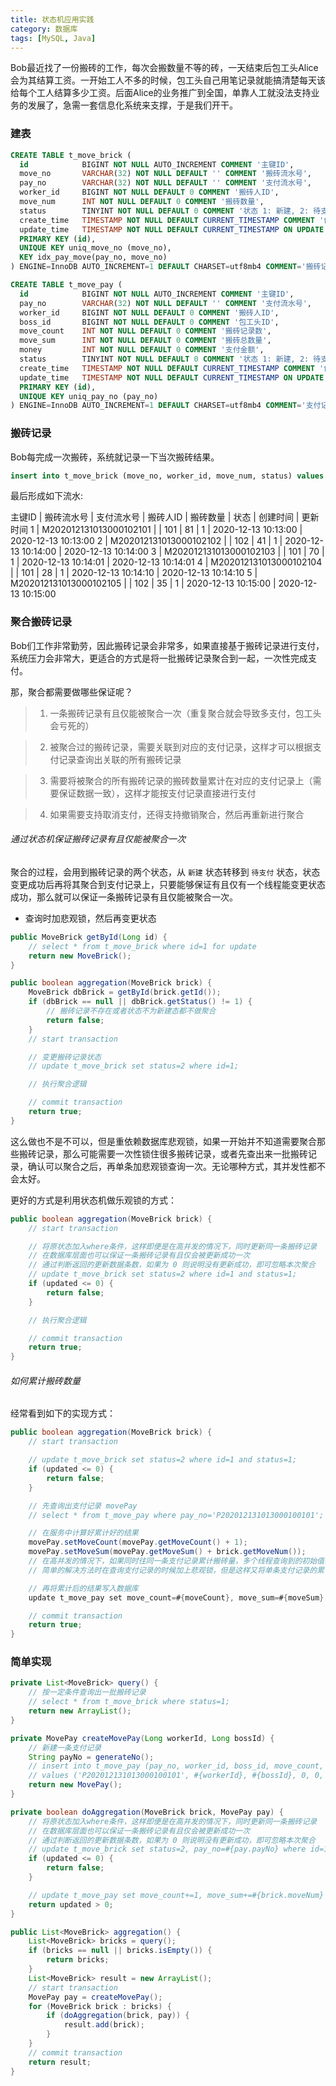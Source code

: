 ```yaml
---
title: 状态机应用实践
category: 数据库
tags: [MySQL, Java]
---
```


Bob最近找了一份搬砖的工作，每次会搬数量不等的砖，一天结束后包工头Alice会为其结算工资。一开始工人不多的时候，包工头自己用笔记录就能搞清楚每天该给每个工人结算多少工资。后面Alice的业务推广到全国，单靠人工就没法支持业务的发展了，急需一套信息化系统来支撑，于是我们开干。


### 建表
```sql
CREATE TABLE t_move_brick (
  id            BIGINT NOT NULL AUTO_INCREMENT COMMENT '主键ID',
  move_no       VARCHAR(32) NOT NULL DEFAULT '' COMMENT '搬砖流水号',
  pay_no        VARCHAR(32) NOT NULL DEFAULT '' COMMENT '支付流水号',
  worker_id     BIGINT NOT NULL DEFAULT 0 COMMENT '搬砖人ID',
  move_num      INT NOT NULL DEFAULT 0 COMMENT '搬砖数量',
  status        TINYINT NOT NULL DEFAULT 0 COMMENT '状态 1: 新建, 2: 待支付, 3: 已支付',
  create_time   TIMESTAMP NOT NULL DEFAULT CURRENT_TIMESTAMP COMMENT '创建时间',
  update_time   TIMESTAMP NOT NULL DEFAULT CURRENT_TIMESTAMP ON UPDATE CURRENT_TIMESTAMP COMMENT '更新时间',
  PRIMARY KEY (id),
  UNIQUE KEY uniq_move_no (move_no),
  KEY idx_pay_move(pay_no, move_no)
) ENGINE=InnoDB AUTO_INCREMENT=1 DEFAULT CHARSET=utf8mb4 COMMENT='搬砖记录';

CREATE TABLE t_move_pay (
  id            BIGINT NOT NULL AUTO_INCREMENT COMMENT '主键ID',
  pay_no        VARCHAR(32) NOT NULL DEFAULT '' COMMENT '支付流水号',
  worker_id     BIGINT NOT NULL DEFAULT 0 COMMENT '搬砖人ID',
  boss_id       BIGINT NOT NULL DEFAULT 0 COMMENT '包工头ID',
  move_count    INT NOT NULL DEFAULT 0 COMMENT '搬砖记录数',
  move_sum      INT NOT NULL DEFAULT 0 COMMENT '搬砖总数量',
  money         INT NOT NULL DEFAULT 0 COMMENT '支付金额',
  status        TINYINT NOT NULL DEFAULT 0 COMMENT '状态 1: 新建, 2: 待支付, 3: 已支付',
  create_time   TIMESTAMP NOT NULL DEFAULT CURRENT_TIMESTAMP COMMENT '创建时间',
  update_time   TIMESTAMP NOT NULL DEFAULT CURRENT_TIMESTAMP ON UPDATE CURRENT_TIMESTAMP COMMENT '更新时间',
  PRIMARY KEY (id),
  UNIQUE KEY uniq_pay_no (pay_no)
) ENGINE=InnoDB AUTO_INCREMENT=1 DEFAULT CHARSET=utf8mb4 COMMENT='支付记录';
```

### 搬砖记录
Bob每完成一次搬砖，系统就记录一下当次搬砖结果。
```sql
insert into t_move_brick (move_no, worker_id, move_num, status) values ('M202012131013000102101', 101, 81, 1);
```
最后形成如下流水:

主键ID | 搬砖流水号 | 支付流水号 | 搬砖人ID | 搬砖数量 | 状态 | 创建时间 | 更新时间
1 | M202012131013000102101 | | 101 | 81 | 1 | 2020-12-13 10:13:00 | 2020-12-13 10:13:00
2 | M202012131013000102102 | | 102 | 41 | 1 | 2020-12-13 10:14:00 | 2020-12-13 10:14:00
3 | M202012131013000102103 | | 101 | 70 | 1 | 2020-12-13 10:14:01 | 2020-12-13 10:14:01
4 | M202012131013000102104 | | 101 | 28 | 1 | 2020-12-13 10:14:10 | 2020-12-13 10:14:10
5 | M202012131013000102105 | | 102 | 35 | 1 | 2020-12-13 10:15:00 | 2020-12-13 10:15:00

### 聚合搬砖记录
Bob们工作非常勤劳，因此搬砖记录会非常多，如果直接基于搬砖记录进行支付，系统压力会非常大，更适合的方式是将一批搬砖记录聚合到一起，一次性完成支付。

那，聚合都需要做哪些保证呢？
> 1. 一条搬砖记录有且仅能被聚合一次（重复聚合就会导致多支付，包工头会亏死的）

> 2. 被聚合过的搬砖记录，需要关联到对应的支付记录，这样才可以根据支付记录查询出关联的所有搬砖记录

> 3. 需要将被聚合的所有搬砖记录的搬砖数量累计在对应的支付记录上（需要保证数据一致），这样才能按支付记录直接进行支付

> 4. 如果需要支持取消支付，还得支持撤销聚合，然后再重新进行聚合

###### 通过状态机保证搬砖记录有且仅能被聚合一次
聚合的过程，会用到搬砖记录的两个状态，从 `新建` 状态转移到 `待支付` 状态，状态变更成功后再将其聚合到支付记录上，只要能够保证有且仅有一个线程能变更状态成功，那么就可以保证一条搬砖记录有且仅能被聚合一次。

* 查询时加悲观锁，然后再变更状态
```java
public MoveBrick getById(Long id) {
    // select * from t_move_brick where id=1 for update
    return new MoveBrick();
}

public boolean aggregation(MoveBrick brick) {
    MoveBrick dbBrick = getById(brick.getId());
    if (dbBrick == null || dbBrick.getStatus() != 1) {
        // 搬砖记录不存在或者状态不为新建态都不做聚合
        return false;
    }
    // start transaction

    // 变更搬砖记录状态
    // update t_move_brick set status=2 where id=1;

    // 执行聚合逻辑

    // commit transaction
    return true;
}
```

这么做也不是不可以，但是重依赖数据库悲观锁，如果一开始并不知道需要聚合那些搬砖记录，那么可能需要一次性锁住很多搬砖记录，或者先查出来一批搬砖记录，确认可以聚合之后，再单条加悲观锁查询一次。无论哪种方式，其并发性都不会太好。

更好的方式是利用状态机做乐观锁的方式：
```java
public boolean aggregation(MoveBrick brick) {
    // start transaction

    // 将原状态加入where条件，这样即便是在高并发的情况下，同时更新同一条搬砖记录
    // 在数据库层面也可以保证一条搬砖记录有且仅会被更新成功一次
    // 通过判断返回的更新数据条数，如果为 0 则说明没有更新成功，即可忽略本次聚合
    // update t_move_brick set status=2 where id=1 and status=1;
    if (updated <= 0) {
        return false;
    }

    // 执行聚合逻辑

    // commit transaction
    return true;
}
```

###### 如何累计搬砖数量
经常看到如下的实现方式：
```java
public boolean aggregation(MoveBrick brick) {
    // start transaction

    // update t_move_brick set status=2 where id=1 and status=1;
    if (updated <= 0) {
        return false;
    }

    // 先查询出支付记录 movePay
    // select * from t_move_pay where pay_no='P202012131013000100101';

    // 在服务中计算好累计好的结果
    movePay.setMoveCount(movePay.getMoveCount() + 1);
    movePay.setMoveSum(movePay.getMoveSum() + brick.getMoveNum());
    // 在高并发的情况下，如果同时往同一条支付记录累计搬砖量，多个线程查询到的初始值都是一样的，都按同样的初始值进行累计，这样就会导致累计丢失
    // 简单的解决方法时在查询支付记录的时候加上悲观锁，但是这样又将单条支付记录的累计变成了串行，系统的并发性便会有所下降

    // 再将累计后的结果写入数据库
    update t_move_pay set move_count=#{moveCount}, move_sum=#{moveSum} where pay_no='P202012131013000100101';

    // commit transaction
    return true;
}
```

### 简单实现
```java
private List<MoveBrick> query() {
    // 按一定条件查询出一批搬砖记录
    // select * from t_move_brick where status=1;
    return new ArrayList();
}

private MovePay createMovePay(Long workerId, Long bossId) {
    // 新建一条支付记录
    String payNo = generateNo();
    // insert into t_move_pay (pay_no, worker_id, boss_id, move_count, move_sum, money, status)
    // values ('P202012131013000100101', #{workerId}, #{bossId}, 0, 0, 0, 1);
    return new MovePay();
}

private boolean doAggregation(MoveBrick brick, MovePay pay) {
    // 将原状态加入where条件，这样即便是在高并发的情况下，同时更新同一条搬砖记录
    // 在数据库层面也可以保证一条搬砖记录有且仅会被更新成功一次
    // 通过判断返回的更新数据条数，如果为 0 则说明没有更新成功，即可忽略本次聚合
    // update t_move_brick set status=2, pay_no=#{pay.payNo} where id=1 and status=1;
    if (updated <= 0) {
        return false;
    }

    // update t_move_pay set move_count+=1, move_sum+=#{brick.moveNum} where pay_no=#{pay.payNo} and status=1;
    return updated > 0;
}

public List<MoveBrick> aggregation() {
    List<MoveBrick> bricks = query();
    if (bricks == null || bricks.isEmpty()) {
        return bricks;
    }
    List<MoveBrick> result = new ArrayList();
    // start transaction
    MovePay pay = createMovePay();
    for (MoveBrick brick : bricks) {
        if (doAggregation(brick, pay)) {
            result.add(brick);
        }
    }
    // commit transaction
    return result;
}
```
